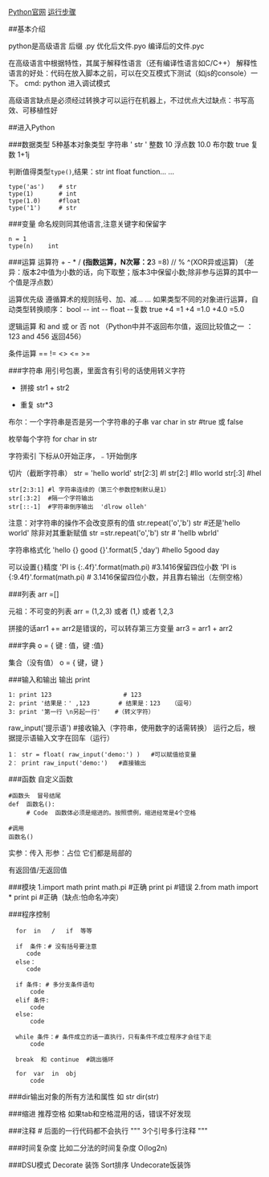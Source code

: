 [Python官网](https://www.python.org/ )   [运行步骤](pythontutor.com)

##基本介绍

python是高级语言   后缀 .py    优化后文件.pyo    编译后的文件.pyc

在高级语言中根据特性，其属于解释性语言（还有编译性语言如C/C++）
         解释性语言的好处：代码在放入脚本之前，可以在交互模式下测试（如js的console）一下。
         cmd: python 进入调试模式  

高级语言缺点是必须经过转换才可以运行在机器上，不过优点大过缺点：书写高效、可移植性好


##进入Python

###数据类型
5种基本对象类型
   字符串 ' str '   整数  10   浮点数   10.0   布尔数  true  复数  1+1j 

判断值得类型`type()`,结果：str  int  float  function... ...
```
type('as')    # str
type(1)       # int
type(1.0)     #float
type('1')     # str
```

###变量
命名规则同其他语言,注意关键字和保留字
```
n = 1
type(n)    int
```

###运算
运算符
     +    -    *     /     **(指数运算，N次幂：2**3  =8)    //      %
     ^(XOR异或运算)
     （差异：版本2中值为小数的话，向下取整；版本3中保留小数;除非参与运算的其中一个值是浮点数）

运算优先级
      遵循算术的规则括号、加、减... ...
      如果类型不同的对象进行运算，自动类型转换顺序：
           bool -- int -- float --复数
           true +4 =1 +4 =1.0 +4.0 =5.0

逻辑运算
      和  and    或  or   否  not
      （Python中并不返回布尔值，返回比较值之一 ： 123 and 456 返回456）

条件运算
    ==   !=   <>     <=    >=

###字符串
用引号包裹，里面含有引号的话使用转义字符

+ 拼接  str1 + str2
* 重复  str*3

布尔：一个字符串是否是另一个字符串的子串
    var char in str   #true 或 false

枚举每个字符
    for char in  str  

字符索引
    下标从0开始正序，﹣1开始倒序

切片（截断字符串）
    str = 'hello world'
    str[2:3]   #l
    str[2:]    #llo world
    str[:3]    #hel

    str[2:3:1] #l 字符串连续的（第三个参数控制默认是1）
    str[:3:2]  #隔一个字符输出
    str[::-1]  #字符串倒序输出  'dlrow olleh'

注意：对字符串的操作不会改变原有的值
    str.repeat('o','b')
    str  #还是'hello world'
除非对其重新赋值
    str =str.repeat('o','b')
    str # 'hellb wbrld'

字符串格式化
    'hello {} good {}'.format(5 ,'day')  #hello 5good day

可以设置`{}`精度
    'PI is {:.4f}'.format(math.pi) #3.1416保留四位小数
    'PI is {:9.4f}'.format(math.pi) #    3.1416保留四位小数，并且靠右输出（左侧空格）

###列表
arr =[]

元祖：不可变的列表
    arr = (1,2,3)  或者 (1,) 或者 1,2,3

拼接的话arr1 += arr2是错误的，可以转存第三方变量
    arr3 = arr1 + arr2

###字典
o = { 键 : 值，键 :值}

集合（没有值）
o = { 键，键 }

###输入和输出
输出 print 
```
1: print 123                    # 123
2: print '结果是：' ,123        # 结果是：123   （逗号）
3: print '第一行 \n另起一行'    #（转义字符）
```

raw_input('提示语')           #接收输入（字符串，使用数字的话需转换）
运行之后，根据提示语输入文字在回车（运行）
```
1： str = float( raw_input('demo:') )   #可以赋值给变量
2： print raw_input('demo:')   #直接输出
```

###函数
自定义函数
```
#函数头  冒号结尾
def  函数名():    
     # Code  函数体必须是缩进的。按照惯例，缩进经常是4个空格

#调用
函数名()
```
实参：传入
形参：占位        它们都是局部的

有返回值/无返回值

###模块
       1.import   math
                 print  math.pi      #正确
                 print  pi           #错误
       2.from  math import *
                 print pi            #正确（缺点:怕命名冲突）

###程序控制
```
  for  in   /   if  等等

  if  条件：# 没有括号要注意
     code
  else：
     code

  if 条件: # 多分支条件语句
      code
  elif 条件:
      code
  else:
      code

  while 条件：# 条件成立的话一直执行，只有条件不成立程序才会往下走
      code

  break  和 continue  #跳出循环

  for  var  in  obj
      code
```
###dir输出对象的所有方法和属性
如 str
    dir(str)

###缩进
       推荐空格     如果tab和空格混用的话，错误不好发现

###注释
      # 后面的一行代码都不会执行
      """   3个引号多行注释  """

###时间复杂度
比如二分法的时间复杂度
    O(log2n)

###DSU模式
Decorate 装饰   Sort排序   Undecorate饭装饰